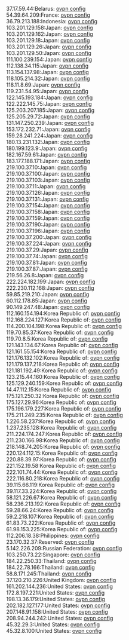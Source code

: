 37.17.59.44:Belarus: [ovpn config](vpn/37_17_59_44.ovpn)  
54.39.64.209:France: [ovpn config](vpn/54_39_64_209.ovpn)  
36.79.213.188:Indonesia: [ovpn config](vpn/36_79_213_188.ovpn)  
103.201.129.158:Japan: [ovpn config](vpn/103_201_129_158.ovpn)  
103.201.129.162:Japan: [ovpn config](vpn/103_201_129_162.ovpn)  
103.201.129.18:Japan: [ovpn config](vpn/103_201_129_18.ovpn)  
103.201.129.26:Japan: [ovpn config](vpn/103_201_129_26.ovpn)  
103.201.129.50:Japan: [ovpn config](vpn/103_201_129_50.ovpn)  
111.100.239.154:Japan: [ovpn config](vpn/111_100_239_154.ovpn)  
112.138.34.115:Japan: [ovpn config](vpn/112_138_34_115.ovpn)  
113.154.137.98:Japan: [ovpn config](vpn/113_154_137_98.ovpn)  
118.105.214.32:Japan: [ovpn config](vpn/118_105_214_32.ovpn)  
118.11.8.69:Japan: [ovpn config](vpn/118_11_8_69.ovpn)  
119.231.54.95:Japan: [ovpn config](vpn/119_231_54_95.ovpn)  
122.145.193.184:Japan: [ovpn config](vpn/122_145_193_184.ovpn)  
122.222.145.75:Japan: [ovpn config](vpn/122_222_145_75.ovpn)  
125.203.207.185:Japan: [ovpn config](vpn/125_203_207_185.ovpn)  
125.205.29.72:Japan: [ovpn config](vpn/125_205_29_72.ovpn)  
131.147.250.239:Japan: [ovpn config](vpn/131_147_250_239.ovpn)  
153.172.232.71:Japan: [ovpn config](vpn/153_172_232_71.ovpn)  
159.28.241.224:Japan: [ovpn config](vpn/159_28_241_224.ovpn)  
180.13.231.132:Japan: [ovpn config](vpn/180_13_231_132.ovpn)  
180.199.123.9:Japan: [ovpn config](vpn/180_199_123_9.ovpn)  
182.167.59.61:Japan: [ovpn config](vpn/182_167_59_61.ovpn)  
183.177.188.171:Japan: [ovpn config](vpn/183_177_188_171.ovpn)  
219.100.37.10:Japan: [ovpn config](vpn/219_100_37_10.ovpn)  
219.100.37.100:Japan: [ovpn config](vpn/219_100_37_100.ovpn)  
219.100.37.103:Japan: [ovpn config](vpn/219_100_37_103.ovpn)  
219.100.37.11:Japan: [ovpn config](vpn/219_100_37_11.ovpn)  
219.100.37.126:Japan: [ovpn config](vpn/219_100_37_126.ovpn)  
219.100.37.131:Japan: [ovpn config](vpn/219_100_37_131.ovpn)  
219.100.37.154:Japan: [ovpn config](vpn/219_100_37_154.ovpn)  
219.100.37.158:Japan: [ovpn config](vpn/219_100_37_158.ovpn)  
219.100.37.159:Japan: [ovpn config](vpn/219_100_37_159.ovpn)  
219.100.37.190:Japan: [ovpn config](vpn/219_100_37_190.ovpn)  
219.100.37.196:Japan: [ovpn config](vpn/219_100_37_196.ovpn)  
219.100.37.200:Japan: [ovpn config](vpn/219_100_37_200.ovpn)  
219.100.37.224:Japan: [ovpn config](vpn/219_100_37_224.ovpn)  
219.100.37.29:Japan: [ovpn config](vpn/219_100_37_29.ovpn)  
219.100.37.74:Japan: [ovpn config](vpn/219_100_37_74.ovpn)  
219.100.37.81:Japan: [ovpn config](vpn/219_100_37_81.ovpn)  
219.100.37.87:Japan: [ovpn config](vpn/219_100_37_87.ovpn)  
219.56.26.8:Japan: [ovpn config](vpn/219_56_26_8.ovpn)  
222.224.182.199:Japan: [ovpn config](vpn/222_224_182_199.ovpn)  
222.230.112.168:Japan: [ovpn config](vpn/222_230_112_168.ovpn)  
59.85.219.210:Japan: [ovpn config](vpn/59_85_219_210.ovpn)  
60.112.178.85:Japan: [ovpn config](vpn/60_112_178_85.ovpn)  
90.149.247.48:Japan: [ovpn config](vpn/90_149_247_48.ovpn)  
112.160.154.194:Korea Republic of: [ovpn config](vpn/112_160_154_194.ovpn)  
112.168.224.127:Korea Republic of: [ovpn config](vpn/112_168_224_127.ovpn)  
114.200.104.198:Korea Republic of: [ovpn config](vpn/114_200_104_198.ovpn)  
119.70.85.37:Korea Republic of: [ovpn config](vpn/119_70_85_37.ovpn)  
119.70.8.5:Korea Republic of: [ovpn config](vpn/119_70_8_5.ovpn)  
121.143.134.67:Korea Republic of: [ovpn config](vpn/121_143_134_67.ovpn)  
121.161.55.154:Korea Republic of: [ovpn config](vpn/121_161_55_154.ovpn)  
121.176.132.102:Korea Republic of: [ovpn config](vpn/121_176_132_102.ovpn)  
121.179.137.218:Korea Republic of: [ovpn config](vpn/121_179_137_218.ovpn)  
121.181.192.49:Korea Republic of: [ovpn config](vpn/121_181_192_49.ovpn)  
123.215.44.160:Korea Republic of: [ovpn config](vpn/123_215_44_160.ovpn)  
125.129.240.159:Korea Republic of: [ovpn config](vpn/125_129_240_159.ovpn)  
14.47.112.15:Korea Republic of: [ovpn config](vpn/14_47_112_15.ovpn)  
175.121.250.32:Korea Republic of: [ovpn config](vpn/175_121_250_32.ovpn)  
175.127.29.96:Korea Republic of: [ovpn config](vpn/175_127_29_96.ovpn)  
175.196.179.227:Korea Republic of: [ovpn config](vpn/175_196_179_227.ovpn)  
175.211.249.235:Korea Republic of: [ovpn config](vpn/175_211_249_235.ovpn)  
1.226.58.237:Korea Republic of: [ovpn config](vpn/1_226_58_237.ovpn)  
1.237.235.128:Korea Republic of: [ovpn config](vpn/1_237_235_128.ovpn)  
211.224.174.247:Korea Republic of: [ovpn config](vpn/211_224_174_247.ovpn)  
211.230.166.98:Korea Republic of: [ovpn config](vpn/211_230_166_98.ovpn)  
218.148.74.205:Korea Republic of: [ovpn config](vpn/218_148_74_205.ovpn)  
220.124.112.15:Korea Republic of: [ovpn config](vpn/220_124_112_15.ovpn)  
220.88.39.97:Korea Republic of: [ovpn config](vpn/220_88_39_97.ovpn)  
221.152.19.58:Korea Republic of: [ovpn config](vpn/221_152_19_58.ovpn)  
222.101.74.44:Korea Republic of: [ovpn config](vpn/222_101_74_44.ovpn)  
222.116.80.218:Korea Republic of: [ovpn config](vpn/222_116_80_218.ovpn)  
39.115.66.119:Korea Republic of: [ovpn config](vpn/39_115_66_119.ovpn)  
39.117.33.224:Korea Republic of: [ovpn config](vpn/39_117_33_224.ovpn)  
58.121.226.67:Korea Republic of: [ovpn config](vpn/58_121_226_67.ovpn)  
58.236.213.192:Korea Republic of: [ovpn config](vpn/58_236_213_192.ovpn)  
59.28.66.24:Korea Republic of: [ovpn config](vpn/59_28_66_24.ovpn)  
59.2.218.107:Korea Republic of: [ovpn config](vpn/59_2_218_107.ovpn)  
61.83.73.222:Korea Republic of: [ovpn config](vpn/61_83_73_222.ovpn)  
61.98.153.225:Korea Republic of: [ovpn config](vpn/61_98_153_225.ovpn)  
112.206.18.38:Philippines: [ovpn config](vpn/112_206_18_38.ovpn)  
23.170.32.37:Reserved: [ovpn config](vpn/23_170_32_37.ovpn)  
5.142.226.209:Russian Federation: [ovpn config](vpn/5_142_226_209.ovpn)  
103.250.73.22:Singapore: [ovpn config](vpn/103_250_73_22.ovpn)  
184.22.250.33:Thailand: [ovpn config](vpn/184_22_250_33.ovpn)  
184.22.78.166:Thailand: [ovpn config](vpn/184_22_78_166.ovpn)  
58.8.171.245:Thailand: [ovpn config](vpn/58_8_171_245.ovpn)  
37.120.210.226:United Kingdom: [ovpn config](vpn/37_120_210_226.ovpn)  
161.202.144.236:United States: [ovpn config](vpn/161_202_144_236.ovpn)  
172.8.197.221:United States: [ovpn config](vpn/172_8_197_221.ovpn)  
198.13.36.179:United States: [ovpn config](vpn/198_13_36_179.ovpn)  
202.182.127.177:United States: [ovpn config](vpn/202_182_127_177.ovpn)  
207.148.91.158:United States: [ovpn config](vpn/207_148_91_158.ovpn)  
208.94.244.242:United States: [ovpn config](vpn/208_94_244_242.ovpn)  
45.32.29.3:United States: [ovpn config](vpn/45_32_29_3.ovpn)  
45.32.8.100:United States: [ovpn config](vpn/45_32_8_100.ovpn)  
